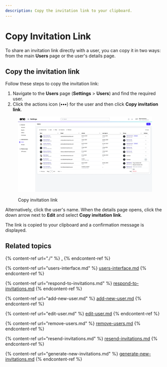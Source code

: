 ```yaml
---
description: Copy the invitation link to your clipboard.
---
```


# Copy Invitation Link

To share an invitation link directly with a user, you can copy it in two ways: from the main **Users** page or the user's details page.

## Copy the invitation link

Follow these steps to copy the invitation link:

1. Navigate to the **Users** page (**Settings** > **Users**) and find the required user.
2. Click the actions icon (**•••**) for the user and then click **Copy invitation link**.&#x20;

<figure><img src="../../../.gitbook/assets/image (418).png" alt=""><figcaption><p>Copy invitation link</p></figcaption></figure>

Alternatively, click the user's name. When the details page opens, click the down arrow next to **Edit** and select **Copy invitation link**.&#x20;

The link is copied to your clipboard and a confirmation message is displayed.&#x20;

## Related topics

{% content-ref url="./" %}
[.](./)
{% endcontent-ref %}

{% content-ref url="users-interface.md" %}
[users-interface.md](users-interface.md)
{% endcontent-ref %}

{% content-ref url="respond-to-invitations.md" %}
[respond-to-invitations.md](respond-to-invitations.md)
{% endcontent-ref %}

{% content-ref url="add-new-user.md" %}
[add-new-user.md](add-new-user.md)
{% endcontent-ref %}

{% content-ref url="edit-user.md" %}
[edit-user.md](edit-user.md)
{% endcontent-ref %}

{% content-ref url="remove-users.md" %}
[remove-users.md](remove-users.md)
{% endcontent-ref %}

{% content-ref url="resend-invitations.md" %}
[resend-invitations.md](resend-invitations.md)
{% endcontent-ref %}

{% content-ref url="generate-new-invitations.md" %}
[generate-new-invitations.md](generate-new-invitations.md)
{% endcontent-ref %}
